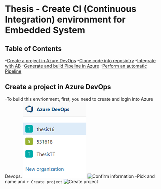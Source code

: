 # Thesis - Create CI (Continuous Integration) environment for Embedded System

## Table of Contents
<!-- TOC -->
-[Create a project in Azure DevOps](#create-a-project-in-azure-devops)
-[Clone code into reposiotry](#)
-[Integrate with AB](#)
-[Generate and build Pipeline in Azure](#)
-[Perform an automatic Pipeline](#)
<!-- TOC -->

## Create a project in Azure DevOps
-To build this envrionment, first, you need to create and login into Azure Devops.
![create new organization](attachments/new_organization.png)
![Confirm information](confirm_information.png)
-Pick and name and `+ Create project`
![Create project](create_project.png)
